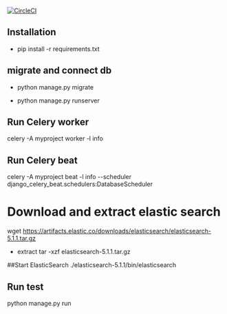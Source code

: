 [![CircleCI](https://circleci.com/gh/jugba/test_django.svg?style=svg)](https://circleci.com/gh/jugba/test_django)

## Installation

- pip install -r requirements.txt

## migrate and connect db
- python manage.py migrate

- python manage.py runserver


## Run Celery worker
celery -A myproject worker -l info

## Run Celery beat
celery -A myproject beat -l info --scheduler django_celery_beat.schedulers:DatabaseScheduler

# Download and extract elastic search
wget https://artifacts.elastic.co/downloads/elasticsearch/elasticsearch-5.1.1.tar.gz
- extract
  tar -xzf elasticsearch-5.1.1.tar.gz
  
##Start ElasticSearch
./elasticsearch-5.1.1/bin/elasticsearch


## Run test
python manage.py run

##
